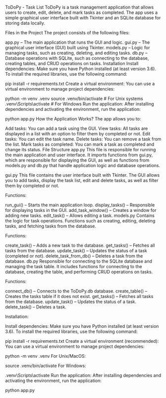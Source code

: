 ToDoPy - Task List
ToDoPy is a task management application that allows users to create, edit, delete, and mark tasks as completed. The app uses a simple graphical user interface built with Tkinter and an SQLite database for storing data locally.

Files in the Project
The project consists of the following files:

app.py – The main application that runs the GUI and logic.
gui.py – The graphical user interface (GUI) built using Tkinter.
models.py – Logic for managing tasks, such as creating, deleting, and editing tasks.
db.py – Database operations with SQLite, such as connecting to the database, creating tables, and CRUD operations on tasks.
Installation
Install dependencies: Make sure you have Python installed (at least version 3.6). To install the required libraries, use the following command:


pip install -r requirements.txt
Create a virtual environment: You can use a virtual environment to manage project dependencies:


python -m venv .venv
source .venv/bin/activate  # For Unix systems
.venv\Scripts\activate  # For Windows
Run the application: After installing dependencies and activating the environment, run the application:


python app.py
How the Application Works?
The app allows you to:

Add tasks: You can add a task using the GUI.
View tasks: All tasks are displayed in a list with an option to filter them by completed or not.
Edit tasks: You can edit the task name.
Delete tasks: You can remove a task from the list.
Mark tasks as completed: You can mark a task as completed and change its status.
File Structure
app.py
This file is responsible for running the main application and user interface. It imports functions from gui.py, which are responsible for displaying the GUI, as well as functions from models.py and db.py that handle application logic and database operations.

gui.py
This file contains the user interface built with Tkinter. The GUI allows you to add tasks, display the task list, edit and delete tasks, as well as filter them by completed or not.

Functions:

run_gui() – Starts the main application loop.
display_tasks() – Responsible for displaying tasks in the GUI.
add_task_window() – Creates a window for adding new tasks.
edit_task() – Allows editing a task.
models.py
Contains the logic for task operations. Functions such as creating, editing, deleting tasks, and fetching tasks from the database.

Functions:

create_task() – Adds a new task to the database.
get_tasks() – Fetches all tasks from the database.
update_task() – Updates the status of a task (completed or not).
delete_task_from_db() – Deletes a task from the database.
db.py
Responsible for connecting to the SQLite database and managing the task table. It includes functions for connecting to the database, creating the table, and performing CRUD operations on tasks.

Functions:

connect_db() – Connects to the ToDoPy.db database.
create_table() – Creates the tasks table if it does not exist.
get_tasks() – Fetches all tasks from the database.
update_task() – Updates the status of a task.
delete_task() – Deletes a task.



Installation: 

Install dependencies: Make sure you have Python installed (at least version 3.6). To install the required libraries, use the following command:


pip install -r requirements.txt
Create a virtual environment (recommended): You can use a virtual environment to manage project dependencies:


python -m venv .venv
For Unix/MacOS:


source .venv/bin/activate
For Windows:


.venv\Scripts\activate
Run the application: After installing dependencies and activating the environment, run the application:


python app.py
